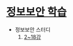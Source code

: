 # [정보보안 학습]( https://www.algisa.com/movieLectureInfo/lectureDetail.html?subNo=6 )
   
* 정보보안 스터디
	1. [2~18강](주소)

